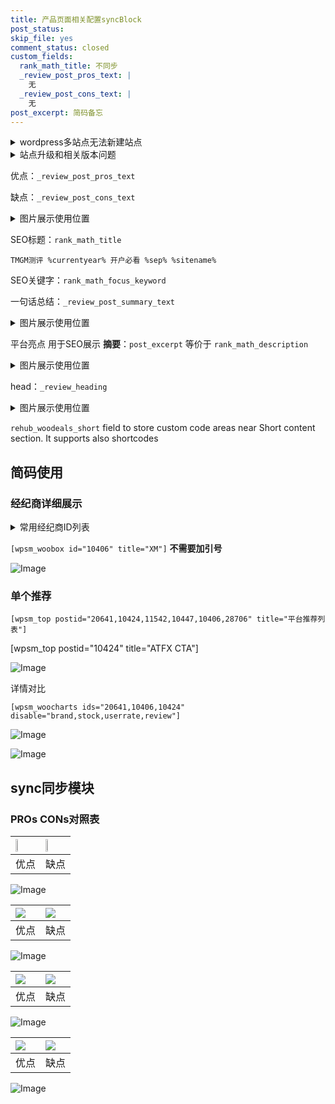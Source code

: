 ```yaml
---
title: 产品页面相关配置syncBlock
post_status: 
skip_file: yes
comment_status: closed
custom_fields:
  rank_math_title: 不同步
  _review_post_pros_text: |
    无
  _review_post_cons_text: |
    无
post_excerpt: 简码备忘
---
```

<details><summary>wordpress多站点无法新建站点</summary>

<li>和报错需要清理cookies一样的原因</li>
<li>wp-config.php里面<code>define( 'SUBDOMAIN_INSTALL', false );//子域名安装</code></li>
<li>新建子站点是用<code>define( 'SUBDOMAIN_INSTALL', true);//子域名安装</code> 完成以后，改成<code>false</code></li>
</details>

<details><summary>站点升级和相关版本问题</summary>

<p>wordpress：5.9.9
woocommerce：7.5.1
出现问题的地方：主题选项里面>><strong>Product layout >>compact style</strong></p>
<p>如何出现没有用过的字段 导致无法保存。先导出配置 然后进行修改，后面再次恢复即可。</p>
<p>出现部分字段无法显示时，需要返回默认布局后，对产品进行保存就好了。</p>
<p></p>
</details>

优点：`_review_post_pros_text`

缺点：`_review_post_cons_text`

<details><summary>图片展示使用位置</summary>

<img src="https://prod-files-secure.s3.us-west-2.amazonaws.com/39ed1227-6d7d-4570-be36-9ccd4a2c4241/f51d3d83-55d4-4bdf-9604-f37ec77ab556/Untitled.png?X-Amz-Algorithm=AWS4-HMAC-SHA256&X-Amz-Content-Sha256=UNSIGNED-PAYLOAD&X-Amz-Credential=ASIAZI2LB466VQLPVWTQ%2F20250302%2Fus-west-2%2Fs3%2Faws4_request&X-Amz-Date=20250302T045523Z&X-Amz-Expires=3600&X-Amz-Security-Token=IQoJb3JpZ2luX2VjEHwaCXVzLXdlc3QtMiJHMEUCIQCQrqw0iciGhJCuE7UMowv1F0%2FwOzS6zb2%2FAg%2FKpdciGQIgJK6taJLuQind63GIyU8H2LIwPeOgkzLa1WlZSxsgpQgqiAQItf%2F%2F%2F%2F%2F%2F%2F%2F%2F%2FARAAGgw2Mzc0MjMxODM4MDUiDHfMsX7wJAazrxtoSSrcAxY8jL6u3uaEIOdBPZDGgDTPUa4lnWVHQbHQ6bYq3swkQxyt9dI%2F26LQNQfOtnxVmEmnDv6XSOWGEbxy964b2t5c18XsPxQSHmHJYc4p7VLvhN%2BdJpXM%2Fv9PogdTpU1XoCyawPhCbBgdc%2Fjjg39iFNvxrfidvo0sFn6jV9TdtcJtiYpSykqg%2BNITcRQS3z%2FRrSs8pm4BqXrccw1Y6tQbkVKLGdGU%2BAxNJ1Cp3xkIjGfkrgdUBaO0aFzZv8p1MVUaVKiXIr5hz2j9G8BHRlJPlr65T8cuqgdhEfho%2BaYI9eoTSYCtUwhW3fcO2jWwbA3wTFiF3Mt0KbzZsqvM4SBVG04NwO7rhIxNr7miSIiLSilooyeZ54JzfuuRmcxTd2BzWVBKJtDybiEH3lwlCh7BDRAn9YWHH5fGh857Fg72xYM16l1mlm4FMZkxNX2%2B3GudHx8kkWK0vdsoyBb%2Bwbl4qlU6BH%2BP6WHG2xapqRZMcAP6%2FVFXap7r%2FXHvmo%2FFF7ilgMl3vEyOtGVQqpqo1h5E62SLawuN0KM62VA5%2BSbTrCvxZQscAtkhr4ZY%2B%2BNSo6DTsJyxKhJn1uIGA14%2Faf1pnbpr5M6UkVj9SvbdPubfTW7OhLmuvvUyg8UEl3rcMJ%2B2j74GOqUBYqnvpvOJUYlKYmXYRodqrok8K6jQRjRGyPA4wK%2FvHC473u%2ByFZY%2B9gZlF3q%2BiMJ5ba5fut%2BwQV9yB3jyk1Mlgo9qSaHMCAvrRV85Hsw35kLNfCcTxEun18VQom2eCZjaZe72OBmf15HcGen1JSxkfTBv%2B%2FW6aLmm3wPHc5E%2Br6veVJQx%2F75J%2BbFTWoDSlsQauc9kLIK%2BupP6yJffgqDY%2Bi1pELNT&X-Amz-Signature=ae926b50f53cf9f91cd9bbf166be782e5edee30987c9b7383b64d2eb486b823c&X-Amz-SignedHeaders=host&x-id=GetObject" alt="Image">
</details>

SEO标题：`rank_math_title`

`TMGM测评 %currentyear% 开户必看 %sep% %sitename%`

SEO关键字：`rank_math_focus_keyword`

一句话总结：`_review_post_summary_text`

<details><summary>图片展示使用位置</summary>

<img src="https://prod-files-secure.s3.us-west-2.amazonaws.com/39ed1227-6d7d-4570-be36-9ccd4a2c4241/4b96a922-296c-4f4e-8630-d1c870cbce01/Untitled.png?X-Amz-Algorithm=AWS4-HMAC-SHA256&X-Amz-Content-Sha256=UNSIGNED-PAYLOAD&X-Amz-Credential=ASIAZI2LB4663AF7PMBE%2F20250302%2Fus-west-2%2Fs3%2Faws4_request&X-Amz-Date=20250302T045523Z&X-Amz-Expires=3600&X-Amz-Security-Token=IQoJb3JpZ2luX2VjEHwaCXVzLXdlc3QtMiJHMEUCIQCLdclrGj2TMKHbqFcims8pwdYFQlrGt0g2bavGaB0n%2FgIgJf9xQIBLYqgdbBMaQK7m8mfskLP5CqNOGEiN8PsIVAEqiAQItf%2F%2F%2F%2F%2F%2F%2F%2F%2F%2FARAAGgw2Mzc0MjMxODM4MDUiDGcy94w8mXoemgteoCrcAzk6ZjQjDzb6oIwOwlP9w%2BGcBPCN8rnuCUPDwBPsLUJ75T%2BxRG2xeUn6RBxxt859duG4d3GSrrhU5NBisDUGWLNYXOBGabuMIcX39WE57zp83vBV%2FfF5V5i2ia%2FT7y941dWANL%2Fkd2fHXKPAPH9UbtxT%2BosDZvmviePjlao3WUAoVH7eBAr8FuYlccsD8%2FJbpxSc07jdjwZKBvqzo9rII6H62BbQZkUxDv3sgqpFxVmYzsHPXetZUktMFJH29N8O8xfH5tFgpd8YdF7JL4H5Z3z5fx3xnFfncg6z3235ZDltdBZHMQ0th169dzSZ55JjebxdPzSGm9Nwn1ontvtgly0zICEwd4bhURlXGYi9Fe7wmnHWWnFnoMreOg28MmDhRDV4qGbmgtj88Wv8XbcNb4hLRtpTMo3piY6sCKeHng%2FDxfEB1D60BdCewafu86XJgyDIMhJtwH8zcPtTwezwNKOdml6tcTxDeQemlRXedoLXjSgWF3%2BnaVrKU2t5%2BwYthY45jwWIog%2ByjiAiqnqh7BiESsZ%2BC%2Fl1uI7q4TFfmSNtdmbh03xUOFSq5dxLyAhkZ9unmxrQ9Mi6gmucCqfS%2BZWElRhKycHS%2F3lDnlanGK%2FmmDB5AaDJBvv1d9T2MJi2j74GOqUB2edMPnVonddLH9OCKelVD1tuEz8azMKudF%2Fb4m4di3umw77lehzoUbDpe0ssNazROFp05xvZgvlFT3LPrdHDbHpYeEW3tdGAIV8iTkYXGkC7YfvuBDzVEOnOZNSmwOf9EWpGPnoACnNlD0EmtlGFDIfz7dai%2FUNMAlhhWYx7rtwOCwpbM5u3vKtPVWeMEzK7OxsAiggpSVfEFKgExYQ2nKjwCvNR&X-Amz-Signature=246b92713c030529c0ffe422ac3bcf823c4077f62199eed5c54ad29facdd67ce&X-Amz-SignedHeaders=host&x-id=GetObject" alt="Image">
</details>

平台亮点 用于SEO展示 **摘要**：`post_excerpt`  等价于 `rank_math_description`

<details><summary>图片展示使用位置</summary>

<img src="https://prod-files-secure.s3.us-west-2.amazonaws.com/39ed1227-6d7d-4570-be36-9ccd4a2c4241/1ee11f63-b60a-4dfe-a7a7-d58ff23b5d88/Untitled.png?X-Amz-Algorithm=AWS4-HMAC-SHA256&X-Amz-Content-Sha256=UNSIGNED-PAYLOAD&X-Amz-Credential=ASIAZI2LB466Z37O52CK%2F20250302%2Fus-west-2%2Fs3%2Faws4_request&X-Amz-Date=20250302T045524Z&X-Amz-Expires=3600&X-Amz-Security-Token=IQoJb3JpZ2luX2VjEHwaCXVzLXdlc3QtMiJGMEQCIA1TlS3VFFO%2FEdVty9Z46OQPMgKAw21gBBNXjXxQy46PAiB6W6KA%2FAvN46LidTu7k0H4so4aRNcUe4fR%2Fi385IITaiqIBAi1%2F%2F%2F%2F%2F%2F%2F%2F%2F%2F8BEAAaDDYzNzQyMzE4MzgwNSIMEJgrGEXdycPThmU%2FKtwDsPnztrMNkMkvgC2QqWA3j2UCK7JXEdED%2FYCDAB%2FFbrmDvpr5yQ4%2FG4TB61YkEEtNcyCL7kLV0%2FvSPRmSmP0uj8WWuiL9VRh1iPXfU0o5GG1QDd01m7K2WDzHESYqCfGA9%2FYiyWPNeAcVnRgBAFN9sQwCmPpEwZRzA2oDgTObYlnBVBCIDxKhhYd1KMz5T4%2By5JR%2BQltitkpqne919GKEclm%2B5TiXJZseFLCsU4Oy986Cbacm%2BhejIfmOLibvRyxgGZez3Yzm9Xo%2FI8jnR88Hm1beF6io62azv6fCizXq17yWDbZUimBuTmxP5yQVx80fQ2UUUmv%2FSynt2hGGYS2KaYrPAW6oTCkfjZlUY%2BOeRuHLq8rHbDAkR5KFDTct15MYFILi0i2ecBwWwt6WiyfADqhbIf6Y%2BoUcMs2TJci%2B%2BcE2V9r1TIv4o5QZh12AYXYUK7J1bKWV9Ts67U%2FPJxYQudR%2BW8%2BGJt1F6E2tyqLhVD217p9pbNRmvNRXAul9zI1WtVED4DwcBG3igZxEsfy7%2BrJH0zR1y4NAYk6diJ%2F6NtkCcHv7q%2FujBshaWTpstkkxUrht1D3a6Y8pBXXbO7AZrcndO1F2RhsBY3%2FFA8ErIfGgq%2Fynsvl6u60Q4ykwvraPvgY6pgF%2BELjUqzSC8BE7pMbxmsAsJGSX2cFEwzNjFZPgi4LIwmdt8NWB1i7qTaeQcKtqW2LUM%2FXZYVwzmyNuV6Ubvxx5YX%2FeNVeQ%2FBSUlL7khBCejYrpYFlzqstD6xc59LIfGZYRrmquV4NjCNPu88PIsDilQCifvjv5Ndw8rZ5bpo3Ys%2FR8nn2Zn4qCmc6GgXQe8QtHtzsSeacgiZGfQ5jOupaDgWUesjQp&X-Amz-Signature=acf240aacae1b9c4af950b38253f1099400d546539d880956fc9550fa8e1445e&X-Amz-SignedHeaders=host&x-id=GetObject" alt="Image">
<img src="https://prod-files-secure.s3.us-west-2.amazonaws.com/39ed1227-6d7d-4570-be36-9ccd4a2c4241/ad4118b5-78d8-4fbe-801e-3b29b5d99c01/Untitled.png?X-Amz-Algorithm=AWS4-HMAC-SHA256&X-Amz-Content-Sha256=UNSIGNED-PAYLOAD&X-Amz-Credential=ASIAZI2LB466Z37O52CK%2F20250302%2Fus-west-2%2Fs3%2Faws4_request&X-Amz-Date=20250302T045524Z&X-Amz-Expires=3600&X-Amz-Security-Token=IQoJb3JpZ2luX2VjEHwaCXVzLXdlc3QtMiJGMEQCIA1TlS3VFFO%2FEdVty9Z46OQPMgKAw21gBBNXjXxQy46PAiB6W6KA%2FAvN46LidTu7k0H4so4aRNcUe4fR%2Fi385IITaiqIBAi1%2F%2F%2F%2F%2F%2F%2F%2F%2F%2F8BEAAaDDYzNzQyMzE4MzgwNSIMEJgrGEXdycPThmU%2FKtwDsPnztrMNkMkvgC2QqWA3j2UCK7JXEdED%2FYCDAB%2FFbrmDvpr5yQ4%2FG4TB61YkEEtNcyCL7kLV0%2FvSPRmSmP0uj8WWuiL9VRh1iPXfU0o5GG1QDd01m7K2WDzHESYqCfGA9%2FYiyWPNeAcVnRgBAFN9sQwCmPpEwZRzA2oDgTObYlnBVBCIDxKhhYd1KMz5T4%2By5JR%2BQltitkpqne919GKEclm%2B5TiXJZseFLCsU4Oy986Cbacm%2BhejIfmOLibvRyxgGZez3Yzm9Xo%2FI8jnR88Hm1beF6io62azv6fCizXq17yWDbZUimBuTmxP5yQVx80fQ2UUUmv%2FSynt2hGGYS2KaYrPAW6oTCkfjZlUY%2BOeRuHLq8rHbDAkR5KFDTct15MYFILi0i2ecBwWwt6WiyfADqhbIf6Y%2BoUcMs2TJci%2B%2BcE2V9r1TIv4o5QZh12AYXYUK7J1bKWV9Ts67U%2FPJxYQudR%2BW8%2BGJt1F6E2tyqLhVD217p9pbNRmvNRXAul9zI1WtVED4DwcBG3igZxEsfy7%2BrJH0zR1y4NAYk6diJ%2F6NtkCcHv7q%2FujBshaWTpstkkxUrht1D3a6Y8pBXXbO7AZrcndO1F2RhsBY3%2FFA8ErIfGgq%2Fynsvl6u60Q4ykwvraPvgY6pgF%2BELjUqzSC8BE7pMbxmsAsJGSX2cFEwzNjFZPgi4LIwmdt8NWB1i7qTaeQcKtqW2LUM%2FXZYVwzmyNuV6Ubvxx5YX%2FeNVeQ%2FBSUlL7khBCejYrpYFlzqstD6xc59LIfGZYRrmquV4NjCNPu88PIsDilQCifvjv5Ndw8rZ5bpo3Ys%2FR8nn2Zn4qCmc6GgXQe8QtHtzsSeacgiZGfQ5jOupaDgWUesjQp&X-Amz-Signature=afda0b47121e057d86fafde8159317b14af154114161723dbdcfb0e3a13e55b6&X-Amz-SignedHeaders=host&x-id=GetObject" alt="Image">
<img src="https://prod-files-secure.s3.us-west-2.amazonaws.com/39ed1227-6d7d-4570-be36-9ccd4a2c4241/a38cf7c9-a79c-4b64-9e94-13589fe0758b/Untitled.png?X-Amz-Algorithm=AWS4-HMAC-SHA256&X-Amz-Content-Sha256=UNSIGNED-PAYLOAD&X-Amz-Credential=ASIAZI2LB466Z37O52CK%2F20250302%2Fus-west-2%2Fs3%2Faws4_request&X-Amz-Date=20250302T045524Z&X-Amz-Expires=3600&X-Amz-Security-Token=IQoJb3JpZ2luX2VjEHwaCXVzLXdlc3QtMiJGMEQCIA1TlS3VFFO%2FEdVty9Z46OQPMgKAw21gBBNXjXxQy46PAiB6W6KA%2FAvN46LidTu7k0H4so4aRNcUe4fR%2Fi385IITaiqIBAi1%2F%2F%2F%2F%2F%2F%2F%2F%2F%2F8BEAAaDDYzNzQyMzE4MzgwNSIMEJgrGEXdycPThmU%2FKtwDsPnztrMNkMkvgC2QqWA3j2UCK7JXEdED%2FYCDAB%2FFbrmDvpr5yQ4%2FG4TB61YkEEtNcyCL7kLV0%2FvSPRmSmP0uj8WWuiL9VRh1iPXfU0o5GG1QDd01m7K2WDzHESYqCfGA9%2FYiyWPNeAcVnRgBAFN9sQwCmPpEwZRzA2oDgTObYlnBVBCIDxKhhYd1KMz5T4%2By5JR%2BQltitkpqne919GKEclm%2B5TiXJZseFLCsU4Oy986Cbacm%2BhejIfmOLibvRyxgGZez3Yzm9Xo%2FI8jnR88Hm1beF6io62azv6fCizXq17yWDbZUimBuTmxP5yQVx80fQ2UUUmv%2FSynt2hGGYS2KaYrPAW6oTCkfjZlUY%2BOeRuHLq8rHbDAkR5KFDTct15MYFILi0i2ecBwWwt6WiyfADqhbIf6Y%2BoUcMs2TJci%2B%2BcE2V9r1TIv4o5QZh12AYXYUK7J1bKWV9Ts67U%2FPJxYQudR%2BW8%2BGJt1F6E2tyqLhVD217p9pbNRmvNRXAul9zI1WtVED4DwcBG3igZxEsfy7%2BrJH0zR1y4NAYk6diJ%2F6NtkCcHv7q%2FujBshaWTpstkkxUrht1D3a6Y8pBXXbO7AZrcndO1F2RhsBY3%2FFA8ErIfGgq%2Fynsvl6u60Q4ykwvraPvgY6pgF%2BELjUqzSC8BE7pMbxmsAsJGSX2cFEwzNjFZPgi4LIwmdt8NWB1i7qTaeQcKtqW2LUM%2FXZYVwzmyNuV6Ubvxx5YX%2FeNVeQ%2FBSUlL7khBCejYrpYFlzqstD6xc59LIfGZYRrmquV4NjCNPu88PIsDilQCifvjv5Ndw8rZ5bpo3Ys%2FR8nn2Zn4qCmc6GgXQe8QtHtzsSeacgiZGfQ5jOupaDgWUesjQp&X-Amz-Signature=7709338073c66a770ab6fae8598447a99396374fcff24964a07adf5924941298&X-Amz-SignedHeaders=host&x-id=GetObject" alt="Image">
<img src="https://prod-files-secure.s3.us-west-2.amazonaws.com/39ed1227-6d7d-4570-be36-9ccd4a2c4241/7da6fc1e-d2ac-42ae-8c75-cb5749aa18f6/Untitled.png?X-Amz-Algorithm=AWS4-HMAC-SHA256&X-Amz-Content-Sha256=UNSIGNED-PAYLOAD&X-Amz-Credential=ASIAZI2LB466Z37O52CK%2F20250302%2Fus-west-2%2Fs3%2Faws4_request&X-Amz-Date=20250302T045524Z&X-Amz-Expires=3600&X-Amz-Security-Token=IQoJb3JpZ2luX2VjEHwaCXVzLXdlc3QtMiJGMEQCIA1TlS3VFFO%2FEdVty9Z46OQPMgKAw21gBBNXjXxQy46PAiB6W6KA%2FAvN46LidTu7k0H4so4aRNcUe4fR%2Fi385IITaiqIBAi1%2F%2F%2F%2F%2F%2F%2F%2F%2F%2F8BEAAaDDYzNzQyMzE4MzgwNSIMEJgrGEXdycPThmU%2FKtwDsPnztrMNkMkvgC2QqWA3j2UCK7JXEdED%2FYCDAB%2FFbrmDvpr5yQ4%2FG4TB61YkEEtNcyCL7kLV0%2FvSPRmSmP0uj8WWuiL9VRh1iPXfU0o5GG1QDd01m7K2WDzHESYqCfGA9%2FYiyWPNeAcVnRgBAFN9sQwCmPpEwZRzA2oDgTObYlnBVBCIDxKhhYd1KMz5T4%2By5JR%2BQltitkpqne919GKEclm%2B5TiXJZseFLCsU4Oy986Cbacm%2BhejIfmOLibvRyxgGZez3Yzm9Xo%2FI8jnR88Hm1beF6io62azv6fCizXq17yWDbZUimBuTmxP5yQVx80fQ2UUUmv%2FSynt2hGGYS2KaYrPAW6oTCkfjZlUY%2BOeRuHLq8rHbDAkR5KFDTct15MYFILi0i2ecBwWwt6WiyfADqhbIf6Y%2BoUcMs2TJci%2B%2BcE2V9r1TIv4o5QZh12AYXYUK7J1bKWV9Ts67U%2FPJxYQudR%2BW8%2BGJt1F6E2tyqLhVD217p9pbNRmvNRXAul9zI1WtVED4DwcBG3igZxEsfy7%2BrJH0zR1y4NAYk6diJ%2F6NtkCcHv7q%2FujBshaWTpstkkxUrht1D3a6Y8pBXXbO7AZrcndO1F2RhsBY3%2FFA8ErIfGgq%2Fynsvl6u60Q4ykwvraPvgY6pgF%2BELjUqzSC8BE7pMbxmsAsJGSX2cFEwzNjFZPgi4LIwmdt8NWB1i7qTaeQcKtqW2LUM%2FXZYVwzmyNuV6Ubvxx5YX%2FeNVeQ%2FBSUlL7khBCejYrpYFlzqstD6xc59LIfGZYRrmquV4NjCNPu88PIsDilQCifvjv5Ndw8rZ5bpo3Ys%2FR8nn2Zn4qCmc6GgXQe8QtHtzsSeacgiZGfQ5jOupaDgWUesjQp&X-Amz-Signature=32a109d932c702fd39225af5c6dba8fa12e5b4e324c4cbd75f87fa8e15741687&X-Amz-SignedHeaders=host&x-id=GetObject" alt="Image">
<img src="https://prod-files-secure.s3.us-west-2.amazonaws.com/39ed1227-6d7d-4570-be36-9ccd4a2c4241/7e97f40a-eaee-47f5-b2f9-475f96808fa7/Untitled.png?X-Amz-Algorithm=AWS4-HMAC-SHA256&X-Amz-Content-Sha256=UNSIGNED-PAYLOAD&X-Amz-Credential=ASIAZI2LB466Z37O52CK%2F20250302%2Fus-west-2%2Fs3%2Faws4_request&X-Amz-Date=20250302T045524Z&X-Amz-Expires=3600&X-Amz-Security-Token=IQoJb3JpZ2luX2VjEHwaCXVzLXdlc3QtMiJGMEQCIA1TlS3VFFO%2FEdVty9Z46OQPMgKAw21gBBNXjXxQy46PAiB6W6KA%2FAvN46LidTu7k0H4so4aRNcUe4fR%2Fi385IITaiqIBAi1%2F%2F%2F%2F%2F%2F%2F%2F%2F%2F8BEAAaDDYzNzQyMzE4MzgwNSIMEJgrGEXdycPThmU%2FKtwDsPnztrMNkMkvgC2QqWA3j2UCK7JXEdED%2FYCDAB%2FFbrmDvpr5yQ4%2FG4TB61YkEEtNcyCL7kLV0%2FvSPRmSmP0uj8WWuiL9VRh1iPXfU0o5GG1QDd01m7K2WDzHESYqCfGA9%2FYiyWPNeAcVnRgBAFN9sQwCmPpEwZRzA2oDgTObYlnBVBCIDxKhhYd1KMz5T4%2By5JR%2BQltitkpqne919GKEclm%2B5TiXJZseFLCsU4Oy986Cbacm%2BhejIfmOLibvRyxgGZez3Yzm9Xo%2FI8jnR88Hm1beF6io62azv6fCizXq17yWDbZUimBuTmxP5yQVx80fQ2UUUmv%2FSynt2hGGYS2KaYrPAW6oTCkfjZlUY%2BOeRuHLq8rHbDAkR5KFDTct15MYFILi0i2ecBwWwt6WiyfADqhbIf6Y%2BoUcMs2TJci%2B%2BcE2V9r1TIv4o5QZh12AYXYUK7J1bKWV9Ts67U%2FPJxYQudR%2BW8%2BGJt1F6E2tyqLhVD217p9pbNRmvNRXAul9zI1WtVED4DwcBG3igZxEsfy7%2BrJH0zR1y4NAYk6diJ%2F6NtkCcHv7q%2FujBshaWTpstkkxUrht1D3a6Y8pBXXbO7AZrcndO1F2RhsBY3%2FFA8ErIfGgq%2Fynsvl6u60Q4ykwvraPvgY6pgF%2BELjUqzSC8BE7pMbxmsAsJGSX2cFEwzNjFZPgi4LIwmdt8NWB1i7qTaeQcKtqW2LUM%2FXZYVwzmyNuV6Ubvxx5YX%2FeNVeQ%2FBSUlL7khBCejYrpYFlzqstD6xc59LIfGZYRrmquV4NjCNPu88PIsDilQCifvjv5Ndw8rZ5bpo3Ys%2FR8nn2Zn4qCmc6GgXQe8QtHtzsSeacgiZGfQ5jOupaDgWUesjQp&X-Amz-Signature=5d4ddc2ce847f5cc06c3f70f86cf63668ed90eb9dbd9419be6af2c93ce3f007f&X-Amz-SignedHeaders=host&x-id=GetObject" alt="Image">
</details>

head：`_review_heading`

<details><summary>图片展示使用位置</summary>

<img src="https://prod-files-secure.s3.us-west-2.amazonaws.com/39ed1227-6d7d-4570-be36-9ccd4a2c4241/3a4650ad-9887-415c-889a-edd51fa54f27/Untitled.png?X-Amz-Algorithm=AWS4-HMAC-SHA256&X-Amz-Content-Sha256=UNSIGNED-PAYLOAD&X-Amz-Credential=ASIAZI2LB466X7YD3TBZ%2F20250302%2Fus-west-2%2Fs3%2Faws4_request&X-Amz-Date=20250302T045524Z&X-Amz-Expires=3600&X-Amz-Security-Token=IQoJb3JpZ2luX2VjEHwaCXVzLXdlc3QtMiJGMEQCIDmOzhxNRDneVUlyk1WJO8eIxuXDYxozD9HF7qZNCCrCAiArbawAVYtATwqCEh6koG8Mx1iM1eUPbvObB0R283KtgyqIBAi1%2F%2F%2F%2F%2F%2F%2F%2F%2F%2F8BEAAaDDYzNzQyMzE4MzgwNSIMoyACStc8X0JQiCcEKtwDNM3wYCiej9HtGbhayIzUjQmBfzv8fvlSDTMUJKHQNRT%2FEoHrFLop2eKgf2blQDsbl8gtIoVOasGgJx4YEaODppKjmkMY4IwLnv7I5ilcfiY1H5YHNVFArNmYhEmOvNC0JSvzTUyuqu6s2odWwbA%2B3kui7vbjJvNEYuZFHE0K9bWn3U0b0H1OWKyL7HoBWHfhUiXEIsTMF%2FF9u%2F0TNyhHpKK2OR%2FpSGSZkfKYh1DxyuaIgFI9HaFplr1O%2Bnz3bNayhLzW4TF9mSHvJZYNmpOjqF3KiTWEKTkDCDSYQwvZdnYAb%2BMEs1TgnprNKyuSyY4H6Z0UToqORBsQV9BLxeoQnGrMK%2BkYhAMYdxmZ5Ffe45awWsaIiBrPEun8ovKoQ9eMotbKJUjg5m6YvfC28h%2FyAL8M2MBoi99ix2EAjPA81Lht4LDjxpcjvYBwS4gI%2BMrbZGC4rs2FTswPQtIY9vdnjtpmI7Tc76VvtlcDaJkpErJGlnOuzehcz9kcBYiAzXIRf%2BdJvkdELgYe0QbIdXjEhIJJnY%2FdzfV9pTqTCAvUWOvpz3wutynht6gBd4peaN7VnG7pYYhQg3abFZvF3fQaluMpOzTbxvU2RqZtNn2ECNFX%2FCoyuAV%2Fo9kp908wkLaPvgY6pgE0ctHo0RrpL%2FJ5lOfPDDcy3q2et7wykyPx3GL%2BTvDZPjJ1rv1HTxMMw8exMjQYjtBxv2hpI1n%2Fkd4PHesPWd1cAspy2%2F4whzHOuY4arJ1pNQoTcwESX6UM7HaW%2BDqPSt3ALpm0IOZjzkw2LJmk9XuogN7HVf9lUAZS6pwPt57MpZKiRwJaIPvped5UdQR8HVdVdP8BZwBtGNucyzsHbAQ5mpKzpbyb&X-Amz-Signature=eb53cd3fb02bf25356ba423644ff4ed31d86a9a1b2a4fdb483ba0caf16cfa664&X-Amz-SignedHeaders=host&x-id=GetObject" alt="Image">
</details>

`rehub_woodeals_short`	field to store custom code areas near Short content section. It supports also shortcodes



## 简码使用

### 经纪商详细展示

<details><summary>常用经纪商ID列表</summary>

<pre><code class="php">嘉盛 ===> 20641  [wpsm_woobox id="20641" title="嘉盛"]
易信easymarkets ===> 11542  [wpsm_woobox id="11542" title="易信easymarkets"]
ATFX外汇 ===> 10424  [wpsm_woobox id="10424" title="ATFX"]
XM ===> 10406  [wpsm_woobox id="10406" title="XM"]
TMGM ===> 29622  [wpsm_woobox id="29622" title="TMGM"]
HYCM ===> 10447  [wpsm_woobox id="10447" title="HYCM"]
fpmarkets澳福外汇 ===> 20639  [wpsm_woobox id="20639" title="fpmarkets澳福外汇"]</code></pre>
</details>

`[wpsm_woobox id="10406" title="XM"]` **不需要加引号**

![Image](https://prod-files-secure.s3.us-west-2.amazonaws.com/39ed1227-6d7d-4570-be36-9ccd4a2c4241/4f898f9d-0fa7-4e43-acd3-ac6bc7be575a/Untitled.png?X-Amz-Algorithm=AWS4-HMAC-SHA256&X-Amz-Content-Sha256=UNSIGNED-PAYLOAD&X-Amz-Credential=ASIAZI2LB466WDHPLZHV%2F20250302%2Fus-west-2%2Fs3%2Faws4_request&X-Amz-Date=20250302T045517Z&X-Amz-Expires=3600&X-Amz-Security-Token=IQoJb3JpZ2luX2VjEHwaCXVzLXdlc3QtMiJHMEUCIB3wDZTcFn8H61aWhSf7MpzRglwmwDdmE6pSPNLpMf9WAiEA%2BBYc0oHzPRj6NOrCM4tod78kpAIL%2FqrjDNUsKTY%2FxrgqiAQItf%2F%2F%2F%2F%2F%2F%2F%2F%2F%2FARAAGgw2Mzc0MjMxODM4MDUiDBfs90Faur1ZicVFySrcA5i92%2Fh02bQ1txQxAb%2FL4NIhes9nhA%2FhhVdmKUmxGNkgokwqIpP9NJRY9VddG6oCd8x3D8kZQadyslzDwbgX11WgQvHbOFA51Tl4gA6L9%2Fhppiv0ax4e4MKXlwT7lIK2%2Fgrvtrx0mRGTjeHtXB4kxngSyyIIPc7ucmV7OZVv%2Fbg50tWEM5HljPOCa9FS0Yg%2FPi2qVNbF%2Br7M8lftKR8LhbAfRRDW%2Fmd1lVt1V5WRysOoVXNQDW55bywurVwKnpOFL%2FrazG4frQKZ1qHk5DZsMDnMI8mTznxULxHeehv1Q4%2Bgcl7Y3OOX4Exib9w9IoyFtr2tjvrozzz63%2FdXWMZkHoSht8SNuWWXPQV5CtMS3RC0aOEW5mO7VeQwJzzvjsSCo2%2BykNV2EYOd4I%2BsMPpGXlA%2BK5NWy%2BlhNv5P6u%2BXqyBN93GllIMwR5Fhv7vqxU3t1H%2FSx0Lp5mlih9Rl%2Bf3eSW2IyyyeoRIjzmO%2BcfKTMTe8H2MNCknfKnaTwNzWUoajcVN6gZFERHnXMQNLRob3Hwlrj5AkkWdKc5jfFGN0eExyiXh%2Fzw4Io%2Fvn%2BmutPuHSODc3iY%2FW1fhnBrjti1RQYle9Ejc8qzGHdimV2rhCQH37J6MusGjo72EPg6yeMKa2j74GOqUBqWKNw%2FOc1Nb%2BCnGpExr0a%2BxaJEzNqTo2iMsRrZwJxDFAUm1vNug5SrUEHoDbb0myubN4Je7vCQF1hUdPVpK6lqnBCP2cokX7VQMKSI9j7vfYlDbxeMeEnaqVZPlImb4KpxLMN0q%2FJgGNgtrlLBx2fPFc0j10DiEVrFnxOxgpNsOYAzxsxcjQsL1aYRv4Ap9aZhlW6BUca628DGooIe%2Bl0%2FbJyvy%2F&X-Amz-Signature=f7523d737f59a5a94eedca086d71d3dddf1286d888614662cb05b4b519a29797&X-Amz-SignedHeaders=host&x-id=GetObject)

### 单个推荐
`[wpsm_top postid="20641,10424,11542,10447,10406,28706" title="平台推荐列表"]`

[wpsm_top postid="10424" title="ATFX CTA"]

![Image](https://prod-files-secure.s3.us-west-2.amazonaws.com/39ed1227-6d7d-4570-be36-9ccd4a2c4241/5ac620dc-51a8-48b6-b55d-91f47299193c/Untitled.png?X-Amz-Algorithm=AWS4-HMAC-SHA256&X-Amz-Content-Sha256=UNSIGNED-PAYLOAD&X-Amz-Credential=ASIAZI2LB466WDHPLZHV%2F20250302%2Fus-west-2%2Fs3%2Faws4_request&X-Amz-Date=20250302T045517Z&X-Amz-Expires=3600&X-Amz-Security-Token=IQoJb3JpZ2luX2VjEHwaCXVzLXdlc3QtMiJHMEUCIB3wDZTcFn8H61aWhSf7MpzRglwmwDdmE6pSPNLpMf9WAiEA%2BBYc0oHzPRj6NOrCM4tod78kpAIL%2FqrjDNUsKTY%2FxrgqiAQItf%2F%2F%2F%2F%2F%2F%2F%2F%2F%2FARAAGgw2Mzc0MjMxODM4MDUiDBfs90Faur1ZicVFySrcA5i92%2Fh02bQ1txQxAb%2FL4NIhes9nhA%2FhhVdmKUmxGNkgokwqIpP9NJRY9VddG6oCd8x3D8kZQadyslzDwbgX11WgQvHbOFA51Tl4gA6L9%2Fhppiv0ax4e4MKXlwT7lIK2%2Fgrvtrx0mRGTjeHtXB4kxngSyyIIPc7ucmV7OZVv%2Fbg50tWEM5HljPOCa9FS0Yg%2FPi2qVNbF%2Br7M8lftKR8LhbAfRRDW%2Fmd1lVt1V5WRysOoVXNQDW55bywurVwKnpOFL%2FrazG4frQKZ1qHk5DZsMDnMI8mTznxULxHeehv1Q4%2Bgcl7Y3OOX4Exib9w9IoyFtr2tjvrozzz63%2FdXWMZkHoSht8SNuWWXPQV5CtMS3RC0aOEW5mO7VeQwJzzvjsSCo2%2BykNV2EYOd4I%2BsMPpGXlA%2BK5NWy%2BlhNv5P6u%2BXqyBN93GllIMwR5Fhv7vqxU3t1H%2FSx0Lp5mlih9Rl%2Bf3eSW2IyyyeoRIjzmO%2BcfKTMTe8H2MNCknfKnaTwNzWUoajcVN6gZFERHnXMQNLRob3Hwlrj5AkkWdKc5jfFGN0eExyiXh%2Fzw4Io%2Fvn%2BmutPuHSODc3iY%2FW1fhnBrjti1RQYle9Ejc8qzGHdimV2rhCQH37J6MusGjo72EPg6yeMKa2j74GOqUBqWKNw%2FOc1Nb%2BCnGpExr0a%2BxaJEzNqTo2iMsRrZwJxDFAUm1vNug5SrUEHoDbb0myubN4Je7vCQF1hUdPVpK6lqnBCP2cokX7VQMKSI9j7vfYlDbxeMeEnaqVZPlImb4KpxLMN0q%2FJgGNgtrlLBx2fPFc0j10DiEVrFnxOxgpNsOYAzxsxcjQsL1aYRv4Ap9aZhlW6BUca628DGooIe%2Bl0%2FbJyvy%2F&X-Amz-Signature=88e7822ab29c23ebe3ac48fe0e153e087493cea1b927c42d81ee78c56513bb7a&X-Amz-SignedHeaders=host&x-id=GetObject)

详情对比

`[wpsm_woocharts ids="20641,10406,10424" disable="brand,stock,userrate,review"]`

![Image](https://prod-files-secure.s3.us-west-2.amazonaws.com/39ed1227-6d7d-4570-be36-9ccd4a2c4241/bf3ba45f-b9f3-4295-8aef-b4a495fd25f4/Untitled.png?X-Amz-Algorithm=AWS4-HMAC-SHA256&X-Amz-Content-Sha256=UNSIGNED-PAYLOAD&X-Amz-Credential=ASIAZI2LB466WDHPLZHV%2F20250302%2Fus-west-2%2Fs3%2Faws4_request&X-Amz-Date=20250302T045517Z&X-Amz-Expires=3600&X-Amz-Security-Token=IQoJb3JpZ2luX2VjEHwaCXVzLXdlc3QtMiJHMEUCIB3wDZTcFn8H61aWhSf7MpzRglwmwDdmE6pSPNLpMf9WAiEA%2BBYc0oHzPRj6NOrCM4tod78kpAIL%2FqrjDNUsKTY%2FxrgqiAQItf%2F%2F%2F%2F%2F%2F%2F%2F%2F%2FARAAGgw2Mzc0MjMxODM4MDUiDBfs90Faur1ZicVFySrcA5i92%2Fh02bQ1txQxAb%2FL4NIhes9nhA%2FhhVdmKUmxGNkgokwqIpP9NJRY9VddG6oCd8x3D8kZQadyslzDwbgX11WgQvHbOFA51Tl4gA6L9%2Fhppiv0ax4e4MKXlwT7lIK2%2Fgrvtrx0mRGTjeHtXB4kxngSyyIIPc7ucmV7OZVv%2Fbg50tWEM5HljPOCa9FS0Yg%2FPi2qVNbF%2Br7M8lftKR8LhbAfRRDW%2Fmd1lVt1V5WRysOoVXNQDW55bywurVwKnpOFL%2FrazG4frQKZ1qHk5DZsMDnMI8mTznxULxHeehv1Q4%2Bgcl7Y3OOX4Exib9w9IoyFtr2tjvrozzz63%2FdXWMZkHoSht8SNuWWXPQV5CtMS3RC0aOEW5mO7VeQwJzzvjsSCo2%2BykNV2EYOd4I%2BsMPpGXlA%2BK5NWy%2BlhNv5P6u%2BXqyBN93GllIMwR5Fhv7vqxU3t1H%2FSx0Lp5mlih9Rl%2Bf3eSW2IyyyeoRIjzmO%2BcfKTMTe8H2MNCknfKnaTwNzWUoajcVN6gZFERHnXMQNLRob3Hwlrj5AkkWdKc5jfFGN0eExyiXh%2Fzw4Io%2Fvn%2BmutPuHSODc3iY%2FW1fhnBrjti1RQYle9Ejc8qzGHdimV2rhCQH37J6MusGjo72EPg6yeMKa2j74GOqUBqWKNw%2FOc1Nb%2BCnGpExr0a%2BxaJEzNqTo2iMsRrZwJxDFAUm1vNug5SrUEHoDbb0myubN4Je7vCQF1hUdPVpK6lqnBCP2cokX7VQMKSI9j7vfYlDbxeMeEnaqVZPlImb4KpxLMN0q%2FJgGNgtrlLBx2fPFc0j10DiEVrFnxOxgpNsOYAzxsxcjQsL1aYRv4Ap9aZhlW6BUca628DGooIe%2Bl0%2FbJyvy%2F&X-Amz-Signature=fc08adfc71edcb21b3238e0229e878a0b8c4752fe019b404696b0701149d35fa&X-Amz-SignedHeaders=host&x-id=GetObject)

![Image](https://prod-files-secure.s3.us-west-2.amazonaws.com/39ed1227-6d7d-4570-be36-9ccd4a2c4241/30bc56ef-f383-4b48-9768-2ebc9e436ec0/Untitled.png?X-Amz-Algorithm=AWS4-HMAC-SHA256&X-Amz-Content-Sha256=UNSIGNED-PAYLOAD&X-Amz-Credential=ASIAZI2LB466WDHPLZHV%2F20250302%2Fus-west-2%2Fs3%2Faws4_request&X-Amz-Date=20250302T045517Z&X-Amz-Expires=3600&X-Amz-Security-Token=IQoJb3JpZ2luX2VjEHwaCXVzLXdlc3QtMiJHMEUCIB3wDZTcFn8H61aWhSf7MpzRglwmwDdmE6pSPNLpMf9WAiEA%2BBYc0oHzPRj6NOrCM4tod78kpAIL%2FqrjDNUsKTY%2FxrgqiAQItf%2F%2F%2F%2F%2F%2F%2F%2F%2F%2FARAAGgw2Mzc0MjMxODM4MDUiDBfs90Faur1ZicVFySrcA5i92%2Fh02bQ1txQxAb%2FL4NIhes9nhA%2FhhVdmKUmxGNkgokwqIpP9NJRY9VddG6oCd8x3D8kZQadyslzDwbgX11WgQvHbOFA51Tl4gA6L9%2Fhppiv0ax4e4MKXlwT7lIK2%2Fgrvtrx0mRGTjeHtXB4kxngSyyIIPc7ucmV7OZVv%2Fbg50tWEM5HljPOCa9FS0Yg%2FPi2qVNbF%2Br7M8lftKR8LhbAfRRDW%2Fmd1lVt1V5WRysOoVXNQDW55bywurVwKnpOFL%2FrazG4frQKZ1qHk5DZsMDnMI8mTznxULxHeehv1Q4%2Bgcl7Y3OOX4Exib9w9IoyFtr2tjvrozzz63%2FdXWMZkHoSht8SNuWWXPQV5CtMS3RC0aOEW5mO7VeQwJzzvjsSCo2%2BykNV2EYOd4I%2BsMPpGXlA%2BK5NWy%2BlhNv5P6u%2BXqyBN93GllIMwR5Fhv7vqxU3t1H%2FSx0Lp5mlih9Rl%2Bf3eSW2IyyyeoRIjzmO%2BcfKTMTe8H2MNCknfKnaTwNzWUoajcVN6gZFERHnXMQNLRob3Hwlrj5AkkWdKc5jfFGN0eExyiXh%2Fzw4Io%2Fvn%2BmutPuHSODc3iY%2FW1fhnBrjti1RQYle9Ejc8qzGHdimV2rhCQH37J6MusGjo72EPg6yeMKa2j74GOqUBqWKNw%2FOc1Nb%2BCnGpExr0a%2BxaJEzNqTo2iMsRrZwJxDFAUm1vNug5SrUEHoDbb0myubN4Je7vCQF1hUdPVpK6lqnBCP2cokX7VQMKSI9j7vfYlDbxeMeEnaqVZPlImb4KpxLMN0q%2FJgGNgtrlLBx2fPFc0j10DiEVrFnxOxgpNsOYAzxsxcjQsL1aYRv4Ap9aZhlW6BUca628DGooIe%2Bl0%2FbJyvy%2F&X-Amz-Signature=d3fa79d5458c1bfe701544a83fe8b00c45b3112f20cb2f6506b1c329190ad8c3&X-Amz-SignedHeaders=host&x-id=GetObject)

## sync同步模块

### PROs CONs对照表

| <img src="https://cdn.ifttt.fun/gh/jarlin8/OSS@main/icons/customize/pros.svg" height="auto" width="37.3%"> | <img src="https://cdn.ifttt.fun/gh/jarlin8/OSS@main/icons/customize/cons.svg" height="auto" width="28.8%"> |
| :--- | :--- |
| 优点 | 缺点 |

![Image](https://prod-files-secure.s3.us-west-2.amazonaws.com/39ed1227-6d7d-4570-be36-9ccd4a2c4241/8742b755-dfb5-4004-9a5f-d6e561664bd8/Untitled.png?X-Amz-Algorithm=AWS4-HMAC-SHA256&X-Amz-Content-Sha256=UNSIGNED-PAYLOAD&X-Amz-Credential=ASIAZI2LB466WDHPLZHV%2F20250302%2Fus-west-2%2Fs3%2Faws4_request&X-Amz-Date=20250302T045517Z&X-Amz-Expires=3600&X-Amz-Security-Token=IQoJb3JpZ2luX2VjEHwaCXVzLXdlc3QtMiJHMEUCIB3wDZTcFn8H61aWhSf7MpzRglwmwDdmE6pSPNLpMf9WAiEA%2BBYc0oHzPRj6NOrCM4tod78kpAIL%2FqrjDNUsKTY%2FxrgqiAQItf%2F%2F%2F%2F%2F%2F%2F%2F%2F%2FARAAGgw2Mzc0MjMxODM4MDUiDBfs90Faur1ZicVFySrcA5i92%2Fh02bQ1txQxAb%2FL4NIhes9nhA%2FhhVdmKUmxGNkgokwqIpP9NJRY9VddG6oCd8x3D8kZQadyslzDwbgX11WgQvHbOFA51Tl4gA6L9%2Fhppiv0ax4e4MKXlwT7lIK2%2Fgrvtrx0mRGTjeHtXB4kxngSyyIIPc7ucmV7OZVv%2Fbg50tWEM5HljPOCa9FS0Yg%2FPi2qVNbF%2Br7M8lftKR8LhbAfRRDW%2Fmd1lVt1V5WRysOoVXNQDW55bywurVwKnpOFL%2FrazG4frQKZ1qHk5DZsMDnMI8mTznxULxHeehv1Q4%2Bgcl7Y3OOX4Exib9w9IoyFtr2tjvrozzz63%2FdXWMZkHoSht8SNuWWXPQV5CtMS3RC0aOEW5mO7VeQwJzzvjsSCo2%2BykNV2EYOd4I%2BsMPpGXlA%2BK5NWy%2BlhNv5P6u%2BXqyBN93GllIMwR5Fhv7vqxU3t1H%2FSx0Lp5mlih9Rl%2Bf3eSW2IyyyeoRIjzmO%2BcfKTMTe8H2MNCknfKnaTwNzWUoajcVN6gZFERHnXMQNLRob3Hwlrj5AkkWdKc5jfFGN0eExyiXh%2Fzw4Io%2Fvn%2BmutPuHSODc3iY%2FW1fhnBrjti1RQYle9Ejc8qzGHdimV2rhCQH37J6MusGjo72EPg6yeMKa2j74GOqUBqWKNw%2FOc1Nb%2BCnGpExr0a%2BxaJEzNqTo2iMsRrZwJxDFAUm1vNug5SrUEHoDbb0myubN4Je7vCQF1hUdPVpK6lqnBCP2cokX7VQMKSI9j7vfYlDbxeMeEnaqVZPlImb4KpxLMN0q%2FJgGNgtrlLBx2fPFc0j10DiEVrFnxOxgpNsOYAzxsxcjQsL1aYRv4Ap9aZhlW6BUca628DGooIe%2Bl0%2FbJyvy%2F&X-Amz-Signature=2b4aa10112c3cbf2bd604528860ee6f5c4be45d0c0dfa7c870a617792ca60b22&X-Amz-SignedHeaders=host&x-id=GetObject)

| <img src="https://cdn.ifttt.fun/gh/jarlin8/OSS@main/icons/customize/pros1.svg" height="auto"> | <img src="https://cdn.ifttt.fun/gh/jarlin8/OSS@main/icons/customize/cons1.svg" height="auto"> |
| :--- | :--- |
| 优点 | 缺点 |

![Image](https://prod-files-secure.s3.us-west-2.amazonaws.com/39ed1227-6d7d-4570-be36-9ccd4a2c4241/806358f8-c9c4-4e17-bb35-c6c76a5397a5/Untitled.png?X-Amz-Algorithm=AWS4-HMAC-SHA256&X-Amz-Content-Sha256=UNSIGNED-PAYLOAD&X-Amz-Credential=ASIAZI2LB466WDHPLZHV%2F20250302%2Fus-west-2%2Fs3%2Faws4_request&X-Amz-Date=20250302T045517Z&X-Amz-Expires=3600&X-Amz-Security-Token=IQoJb3JpZ2luX2VjEHwaCXVzLXdlc3QtMiJHMEUCIB3wDZTcFn8H61aWhSf7MpzRglwmwDdmE6pSPNLpMf9WAiEA%2BBYc0oHzPRj6NOrCM4tod78kpAIL%2FqrjDNUsKTY%2FxrgqiAQItf%2F%2F%2F%2F%2F%2F%2F%2F%2F%2FARAAGgw2Mzc0MjMxODM4MDUiDBfs90Faur1ZicVFySrcA5i92%2Fh02bQ1txQxAb%2FL4NIhes9nhA%2FhhVdmKUmxGNkgokwqIpP9NJRY9VddG6oCd8x3D8kZQadyslzDwbgX11WgQvHbOFA51Tl4gA6L9%2Fhppiv0ax4e4MKXlwT7lIK2%2Fgrvtrx0mRGTjeHtXB4kxngSyyIIPc7ucmV7OZVv%2Fbg50tWEM5HljPOCa9FS0Yg%2FPi2qVNbF%2Br7M8lftKR8LhbAfRRDW%2Fmd1lVt1V5WRysOoVXNQDW55bywurVwKnpOFL%2FrazG4frQKZ1qHk5DZsMDnMI8mTznxULxHeehv1Q4%2Bgcl7Y3OOX4Exib9w9IoyFtr2tjvrozzz63%2FdXWMZkHoSht8SNuWWXPQV5CtMS3RC0aOEW5mO7VeQwJzzvjsSCo2%2BykNV2EYOd4I%2BsMPpGXlA%2BK5NWy%2BlhNv5P6u%2BXqyBN93GllIMwR5Fhv7vqxU3t1H%2FSx0Lp5mlih9Rl%2Bf3eSW2IyyyeoRIjzmO%2BcfKTMTe8H2MNCknfKnaTwNzWUoajcVN6gZFERHnXMQNLRob3Hwlrj5AkkWdKc5jfFGN0eExyiXh%2Fzw4Io%2Fvn%2BmutPuHSODc3iY%2FW1fhnBrjti1RQYle9Ejc8qzGHdimV2rhCQH37J6MusGjo72EPg6yeMKa2j74GOqUBqWKNw%2FOc1Nb%2BCnGpExr0a%2BxaJEzNqTo2iMsRrZwJxDFAUm1vNug5SrUEHoDbb0myubN4Je7vCQF1hUdPVpK6lqnBCP2cokX7VQMKSI9j7vfYlDbxeMeEnaqVZPlImb4KpxLMN0q%2FJgGNgtrlLBx2fPFc0j10DiEVrFnxOxgpNsOYAzxsxcjQsL1aYRv4Ap9aZhlW6BUca628DGooIe%2Bl0%2FbJyvy%2F&X-Amz-Signature=b1984368f8c8e8d2f3395d1710d99486b766d147f6df292bc2e6cb3d33c2834d&X-Amz-SignedHeaders=host&x-id=GetObject)

| <img src="https://cdn.ifttt.fun/gh/jarlin8/OSS@main/icons/customize/pros2.svg" height="auto"> | <img src="https://cdn.ifttt.fun/gh/jarlin8/OSS@main/icons/customize/cons2.svg" height="auto"> |
| :--- | :--- |
| 优点 | 缺点 |

![Image](https://prod-files-secure.s3.us-west-2.amazonaws.com/39ed1227-6d7d-4570-be36-9ccd4a2c4241/a9245ec9-70dd-4005-b534-0d54315fc5f3/Untitled.png?X-Amz-Algorithm=AWS4-HMAC-SHA256&X-Amz-Content-Sha256=UNSIGNED-PAYLOAD&X-Amz-Credential=ASIAZI2LB466WDHPLZHV%2F20250302%2Fus-west-2%2Fs3%2Faws4_request&X-Amz-Date=20250302T045517Z&X-Amz-Expires=3600&X-Amz-Security-Token=IQoJb3JpZ2luX2VjEHwaCXVzLXdlc3QtMiJHMEUCIB3wDZTcFn8H61aWhSf7MpzRglwmwDdmE6pSPNLpMf9WAiEA%2BBYc0oHzPRj6NOrCM4tod78kpAIL%2FqrjDNUsKTY%2FxrgqiAQItf%2F%2F%2F%2F%2F%2F%2F%2F%2F%2FARAAGgw2Mzc0MjMxODM4MDUiDBfs90Faur1ZicVFySrcA5i92%2Fh02bQ1txQxAb%2FL4NIhes9nhA%2FhhVdmKUmxGNkgokwqIpP9NJRY9VddG6oCd8x3D8kZQadyslzDwbgX11WgQvHbOFA51Tl4gA6L9%2Fhppiv0ax4e4MKXlwT7lIK2%2Fgrvtrx0mRGTjeHtXB4kxngSyyIIPc7ucmV7OZVv%2Fbg50tWEM5HljPOCa9FS0Yg%2FPi2qVNbF%2Br7M8lftKR8LhbAfRRDW%2Fmd1lVt1V5WRysOoVXNQDW55bywurVwKnpOFL%2FrazG4frQKZ1qHk5DZsMDnMI8mTznxULxHeehv1Q4%2Bgcl7Y3OOX4Exib9w9IoyFtr2tjvrozzz63%2FdXWMZkHoSht8SNuWWXPQV5CtMS3RC0aOEW5mO7VeQwJzzvjsSCo2%2BykNV2EYOd4I%2BsMPpGXlA%2BK5NWy%2BlhNv5P6u%2BXqyBN93GllIMwR5Fhv7vqxU3t1H%2FSx0Lp5mlih9Rl%2Bf3eSW2IyyyeoRIjzmO%2BcfKTMTe8H2MNCknfKnaTwNzWUoajcVN6gZFERHnXMQNLRob3Hwlrj5AkkWdKc5jfFGN0eExyiXh%2Fzw4Io%2Fvn%2BmutPuHSODc3iY%2FW1fhnBrjti1RQYle9Ejc8qzGHdimV2rhCQH37J6MusGjo72EPg6yeMKa2j74GOqUBqWKNw%2FOc1Nb%2BCnGpExr0a%2BxaJEzNqTo2iMsRrZwJxDFAUm1vNug5SrUEHoDbb0myubN4Je7vCQF1hUdPVpK6lqnBCP2cokX7VQMKSI9j7vfYlDbxeMeEnaqVZPlImb4KpxLMN0q%2FJgGNgtrlLBx2fPFc0j10DiEVrFnxOxgpNsOYAzxsxcjQsL1aYRv4Ap9aZhlW6BUca628DGooIe%2Bl0%2FbJyvy%2F&X-Amz-Signature=35f2900eda0af2b0e13359d356226ab71d45e2adb6e0b2df4d96d4224380c708&X-Amz-SignedHeaders=host&x-id=GetObject)

| <img src="https://cdn.ifttt.fun/gh/jarlin8/OSS@main/icons/customize/pros3.svg" height="auto"> | <img src="https://cdn.ifttt.fun/gh/jarlin8/OSS@main/icons/customize/cons3.svg" height="auto"> |
| :--- | :--- |
| 优点 | 缺点 |

![Image](https://prod-files-secure.s3.us-west-2.amazonaws.com/39ed1227-6d7d-4570-be36-9ccd4a2c4241/e1e580a2-2e5c-4780-9ff4-19c318fc2284/Untitled.png?X-Amz-Algorithm=AWS4-HMAC-SHA256&X-Amz-Content-Sha256=UNSIGNED-PAYLOAD&X-Amz-Credential=ASIAZI2LB466WDHPLZHV%2F20250302%2Fus-west-2%2Fs3%2Faws4_request&X-Amz-Date=20250302T045517Z&X-Amz-Expires=3600&X-Amz-Security-Token=IQoJb3JpZ2luX2VjEHwaCXVzLXdlc3QtMiJHMEUCIB3wDZTcFn8H61aWhSf7MpzRglwmwDdmE6pSPNLpMf9WAiEA%2BBYc0oHzPRj6NOrCM4tod78kpAIL%2FqrjDNUsKTY%2FxrgqiAQItf%2F%2F%2F%2F%2F%2F%2F%2F%2F%2FARAAGgw2Mzc0MjMxODM4MDUiDBfs90Faur1ZicVFySrcA5i92%2Fh02bQ1txQxAb%2FL4NIhes9nhA%2FhhVdmKUmxGNkgokwqIpP9NJRY9VddG6oCd8x3D8kZQadyslzDwbgX11WgQvHbOFA51Tl4gA6L9%2Fhppiv0ax4e4MKXlwT7lIK2%2Fgrvtrx0mRGTjeHtXB4kxngSyyIIPc7ucmV7OZVv%2Fbg50tWEM5HljPOCa9FS0Yg%2FPi2qVNbF%2Br7M8lftKR8LhbAfRRDW%2Fmd1lVt1V5WRysOoVXNQDW55bywurVwKnpOFL%2FrazG4frQKZ1qHk5DZsMDnMI8mTznxULxHeehv1Q4%2Bgcl7Y3OOX4Exib9w9IoyFtr2tjvrozzz63%2FdXWMZkHoSht8SNuWWXPQV5CtMS3RC0aOEW5mO7VeQwJzzvjsSCo2%2BykNV2EYOd4I%2BsMPpGXlA%2BK5NWy%2BlhNv5P6u%2BXqyBN93GllIMwR5Fhv7vqxU3t1H%2FSx0Lp5mlih9Rl%2Bf3eSW2IyyyeoRIjzmO%2BcfKTMTe8H2MNCknfKnaTwNzWUoajcVN6gZFERHnXMQNLRob3Hwlrj5AkkWdKc5jfFGN0eExyiXh%2Fzw4Io%2Fvn%2BmutPuHSODc3iY%2FW1fhnBrjti1RQYle9Ejc8qzGHdimV2rhCQH37J6MusGjo72EPg6yeMKa2j74GOqUBqWKNw%2FOc1Nb%2BCnGpExr0a%2BxaJEzNqTo2iMsRrZwJxDFAUm1vNug5SrUEHoDbb0myubN4Je7vCQF1hUdPVpK6lqnBCP2cokX7VQMKSI9j7vfYlDbxeMeEnaqVZPlImb4KpxLMN0q%2FJgGNgtrlLBx2fPFc0j10DiEVrFnxOxgpNsOYAzxsxcjQsL1aYRv4Ap9aZhlW6BUca628DGooIe%2Bl0%2FbJyvy%2F&X-Amz-Signature=6b43b3bfa5e1485b0e3efddb8359a55b55c9145d803db955ebe00cce48624cf2&X-Amz-SignedHeaders=host&x-id=GetObject)